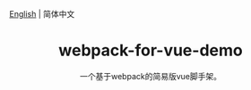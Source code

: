 [English](./README.md) | 简体中文

<h1 align="center">webpack-for-vue-demo</h1>

<div align="center">

一个基于webpack的简易版vue脚手架。
